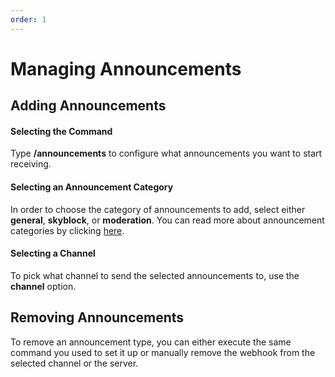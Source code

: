 ```yaml
---
order: 1
---
```

# Managing Announcements

## Adding Announcements
#### Selecting the Command
Type **/announcements** to configure what announcements you want to start receiving.

#### Selecting an Announcement Category
In order to choose the category of announcements to add, select either **general**, **skyblock**, or **moderation**. You can read more about announcement categories by clicking [here](../information/announcement-categories.md).

#### Selecting a Channel
To pick what channel to send the selected announcements to, use the **channel** option.

## Removing Announcements
To remove an announcement type, you can either execute the same command you used to set it up or manually remove the webhook from the selected channel or the server.